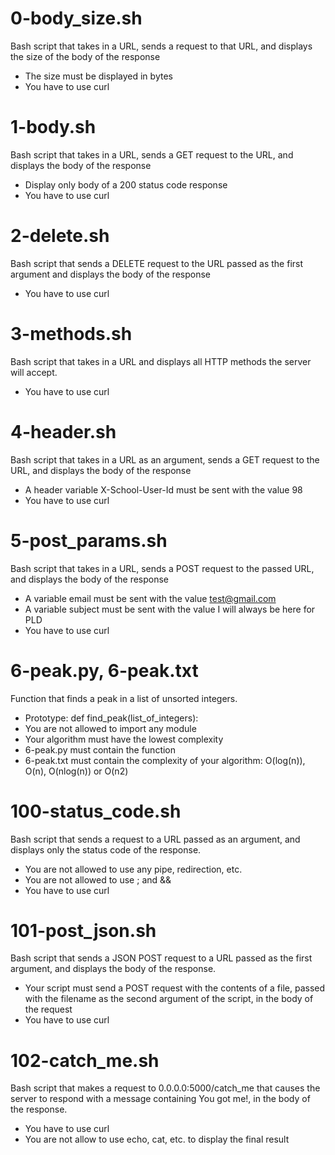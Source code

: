 # 0-body_size.sh
Bash script that takes in a URL, sends a request to that URL, and displays the size of the body of the response
- The size must be displayed in bytes
- You have to use curl

# 1-body.sh
Bash script that takes in a URL, sends a GET request to the URL, and displays the body of the response
- Display only body of a 200 status code response
- You have to use curl

# 2-delete.sh
Bash script that sends a DELETE request to the URL passed as the first argument and displays the body of the response
- You have to use curl

# 3-methods.sh
Bash script that takes in a URL and displays all HTTP methods the server will accept.
- You have to use curl

# 4-header.sh
Bash script that takes in a URL as an argument, sends a GET request to the URL, and displays the body of the response
- A header variable X-School-User-Id must be sent with the value 98
- You have to use curl

# 5-post_params.sh
Bash script that takes in a URL, sends a POST request to the passed URL, and displays the body of the response
- A variable email must be sent with the value test@gmail.com
- A variable subject must be sent with the value I will always be here for PLD
- You have to use curl

# 6-peak.py, 6-peak.txt
Function that finds a peak in a list of unsorted integers.
- Prototype: def find_peak(list_of_integers):
- You are not allowed to import any module
- Your algorithm must have the lowest complexity
- 6-peak.py must contain the function
- 6-peak.txt must contain the complexity of your algorithm: O(log(n)), O(n), O(nlog(n)) or O(n2)

# 100-status_code.sh
Bash script that sends a request to a URL passed as an argument, and displays only the status code of the response.
- You are not allowed to use any pipe, redirection, etc.
- You are not allowed to use ; and &&
- You have to use curl

# 101-post_json.sh
Bash script that sends a JSON POST request to a URL passed as the first argument, and displays the body of the response.
- Your script must send a POST request with the contents of a file, passed with the filename as the second argument of the script, in the body of the request
- You have to use curl

# 102-catch_me.sh
Bash script that makes a request to 0.0.0.0:5000/catch_me that causes the server to respond with a message containing You got me!, in the body of the response.
- You have to use curl
- You are not allow to use echo, cat, etc. to display the final result
